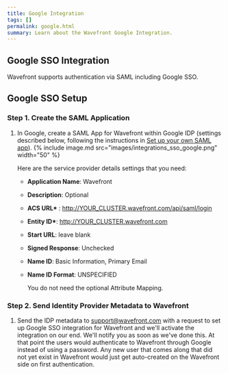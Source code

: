 ```yaml
---
title: Google Integration
tags: []
permalink: google.html
summary: Learn about the Wavefront Google Integration.
---
```

## Google SSO Integration

Wavefront supports authentication via SAML including Google SSO.
## Google SSO Setup

### Step 1. Create the SAML Application

1. In Google, create a SAML App for Wavefront within Google IDP (settings described below, following the instructions in [Set up your own SAML app](https://support.google.com/a/answer/6087519?hl=enhttp://)).
{% include image.md src="images/integrations_sso_google.png" width="50" %}

    Here are the service provider details settings that you need:
    
    - **Application Name**: Wavefront
    - **Description**: Optional
    - **ACS URL\*** : http://YOUR_CLUSTER.wavefront.com/api/saml/login
    - **Entity ID\***:  http://YOUR_CLUSTER.wavefront.com
    - **Start URL**: leave blank
    - **Signed Response**: Unchecked
    - **Name ID**: Basic Information, Primary Email
    - **Name ID Format**: UNSPECIFIED

      You do not need the optional Attribute Mapping.
      
### Step 2. Send Identity Provider Metadata to Wavefront

1. Send the IDP metadata to [support@wavefront.com](mailto:support@wavefront.com) with a request to set up Google SSO integration for Wavefront and we'll activate the integration on our end. We'll notify you as soon as we've done this. At that point the users would authenticate to Wavefront through Google instead of using a password. Any new user that comes along that did not yet exist in Wavefront would just get auto-created on the Wavefront side on first authentication.
